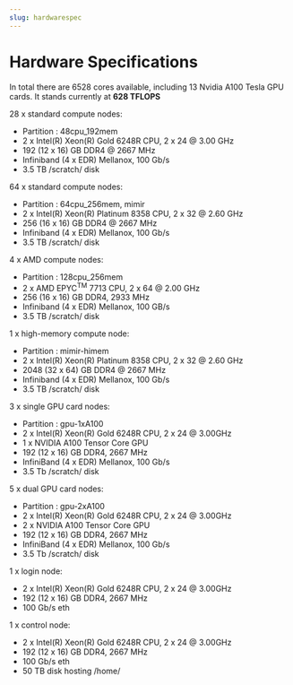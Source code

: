 ```yaml
---
slug: hardwarespec
---
```


# Hardware Specifications

In total there are 6528 cores available, including 13 Nvidia A100 Tesla GPU cards. It stands currently at **628 TFLOPS**

28 x standard compute nodes:
- Partition : 48cpu_192mem
- 2 x Intel(R) Xeon(R) Gold 6248R CPU, 2 x 24 @ 3.00 GHz
- 192 (12 x 16) GB DDR4 @ 2667 MHz
- Infiniband (4 x EDR) Mellanox, 100 Gb/s
- 3.5 TB /scratch/ disk

64 x standard compute nodes:
- Partition : 64cpu_256mem, mimir
- 2 x Intel(R) Xeon(R) Platinum 8358 CPU, 2 x 32 @ 2.60 GHz
- 256 (16 x 16) GB DDR4 @ 2667 MHz
- Infiniband (4 x EDR) Mellanox, 100 Gb/s
- 3.5 TB /scratch/ disk

4 x AMD compute nodes:
- Partition : 128cpu_256mem
- 2 x AMD EPYC<sup>TM</sup> 7713 CPU, 2 x 64 @ 2.00 GHz
- 256 (16 x 16) GB DDR4, 2933 MHz
- Infiniband (4 x EDR) Mellanox, 100 GB/s
- 3.5 TB /scratch/ disk

1 x high-memory compute node:
- Partition : mimir-himem
- 2 x Intel(R) Xeon(R) Platinum 8358 CPU, 2 x 32 @ 2.60 GHz
- 2048 (32 x 64) GB DDR4 @ 2667 MHz
- Infiniband (4 x EDR) Mellanox, 100 Gb/s
- 3.5 TB /scratch/ disk

3 x single GPU card nodes:
- Partition : gpu-1xA100
- 2 x Intel(R) Xeon(R) Gold 6248R CPU, 2 x 24 @ 3.00GHz
- 1 x NVIDIA A100 Tensor Core GPU
- 192 (12 x 16) GB DDR4, 2667 MHz
- InfiniBand (4 x EDR) Mellanox, 100 Gb/s
- 3.5 Tb /scratch/ disk

5 x dual GPU card nodes:
- Partition : gpu-2xA100
- 2 x  Intel(R) Xeon(R) Gold 6248R CPU, 2 x 24 @ 3.00GHz
- 2 x  NVIDIA A100 Tensor Core GPU
- 192 (12 x 16) GB DDR4, 2667 MHz
- InfiniBand (4 x EDR) Mellanox, 100 Gb/s
- 3.5 Tb /scratch/ disk

1 x login node:
- 2 x Intel(R) Xeon(R) Gold 6248R CPU, 2 x 24 @ 3.00GHz
- 192 (12 x 16) GB DDR4, 2667 MHz
- 100 Gb/s eth

1 x control node:
- 2 x Intel(R) Xeon(R) Gold 6248R CPU, 2 x 24 @ 3.00GHz
- 192 (12 x 16) GB DDR4, 2667 MHz
- 100 Gb/s eth
- 50 TB disk hosting /home/
